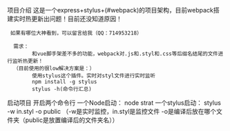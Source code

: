 
项目介绍
     这是一个express+stylus+(#webpack)的项目架构，目前webpack搭建实时热更新出问题！目前还没知道原因！

     如果有哪位大神看到，可以留言给我（QQ：714953218）

      需求：
            和vue脚手架差不多的功能，webpack对.js和.styl和.css等后缀名结尾的文件进行监听热更新！
      （目前使用的很low解决方案是：）
            使用stylus这个插件。实时对styl文件进行实时监听
            npm install -g stylus
            stylus -h(命令行汇总)

启动项目
    开启两个命令行
    一个Node启动：
   node strat
   一个stylus启动：
   stylus -w in.styl -o public  （-w是实时监控，in.styl是监控文件 -o是编译后放在哪个文件夹（public是放置编译后的文件夹名））
